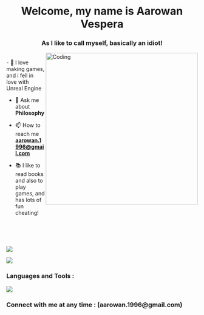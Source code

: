 <h1 align="center">Welcome, my name is Aarowan Vespera</h1>
<h3 align="center">As I like to call myself, basically an idiot!</h3>
<img align="right" alt="Coding" width="400" src="https://cdn.dribbble.com/users/1162077/screenshots/5403918/focus-animation.gif" />
</br>
- 🔭 I love making games, and i fell in love with Unreal Engine

- 💬 Ask me about **Philosophy**

- 📫 How to reach me **aarowan.1996@gmail.com**

- 📚 I like to read books and also to play games, and has lots of fun cheating!

<br />
<br />
<br />

![](https://github-readme-stats.vercel.app/api?username=AarowanDusk&show_icons=true&count_private=true&theme=radical)
<br />

![](https://github-readme-stats.vercel.app/api/top-langs/?username=AarowanDusk&layout=compact&theme=radical)


<h3 align="left">Languages and Tools :</h3>
<div style="display: flex; align-items: center;">
    <img src="https://skillicons.dev/icons?i=unrealengine,cpp,c,cs,git,dotnet,js,jquery,php,mysql,html,css,python,angular&perline=6" />
</div>

<h3 align="left">Connect with me at any time : (aarowan.1996@gmail.com)</h3>


